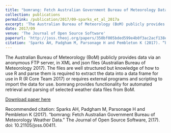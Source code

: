 ```yaml
---
title: "bomrang: Fetch Australian Government Bureau of Meteorology Data in R"
collection: publications
permalink: /publication/2017/09-sparks_et_al_2017a
excerpt: 'The Australian Bureau of Meteorology (BoM) publicly provides data via an anonymous FTP server, in XML and json files (Australian Bureau of Meteorology 2017). The files are well structured but knowledge of how to use R and parse them is required to extract the data into a data frame for use in R (R Core Team 2017) or requires external programs and scripting to import the data for use. bomrang provides functionality for automated retrieval and parsing of selected weather data files from BoM.'
date: 2017/09
venue: 'The Journal of Open Source Software'
paperurl: 'http://joss.theoj.org/papers/350bf005bded599e4b0f3ac2acf138e8'
citation: 'Sparks AH, Padgham M, Parsonage H and Pembleton K (2017). “bomrang: Fetch Australian Government Bureau of Meteorology Weather Data.” The Journal of Open Source Software, 2(17). doi: 10.21105/joss.00411.'
---
```

The Australian Bureau of Meteorology (BoM) publicly provides data via an anonymous FTP server, in XML and json files (Australian Bureau of Meteorology 2017). The files are well structured but knowledge of how to use R and parse them is required to extract the data into a data frame for use in R (R Core Team 2017) or requires external programs and scripting to import the data for use. bomrang provides functionality for automated retrieval and parsing of selected weather data files from BoM.

[Download paper here](http://joss.theoj.org/papers/350bf005bded599e4b0f3ac2acf138e8)

Recommended citation: Sparks AH, Padgham M, Parsonage H and Pembleton K (2017). “bomrang: Fetch Australian Government Bureau of Meteorology Weather Data.” The Journal of Open Source Software, 2(17). doi: 10.21105/joss.00411.